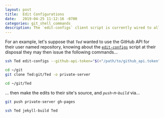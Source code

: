 ```yaml
---
layout: post
title:  Edit Configurations
date:   2019-04-25 11:12:16 -0700
categories: git_shell_commands
description: The `edit-configs` client script is currently wired to allow adding GitHub API token configurations to `${HOME}/.config/jekyll-build` directory
---
```



For an example, let's suppose that _`Ted`_ wanted to use the GitHub API for their user named repository, knowing about the [`edit-configs`][source_master__edit-configs] script at their disposal they may then issue the following commands...


```bash
ssh Ted edit-configs --github-api-token="$(<"/path/to/github_api.token")"

cd ~/git
git clone Ted:git/Ted -o private-server

cd ~/git/Ted
```

... then make the edits to their site's source, and _`push`-n-`build`_ via...


```bash
git push private-server gh-pages

ssh Ted jekyll-build Ted
```


[source_master__edit-configs]: https://github.com/git-utilities/git-shell-commands/blob/master/edit-configs
